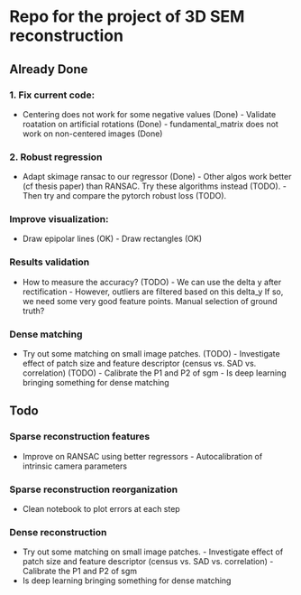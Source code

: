 # Repo for the project of 3D SEM reconstruction

## Already Done
### 1. Fix current code:
- Centering does not work for some negative values (Done) - Validate roatation on artificial rotations (Done) - fundamental_matrix does not work on non-centered images (Done)
### 2. Robust regression
- Adapt skimage ransac to our regressor (Done) - Other algos work better (cf thesis paper) than RANSAC. Try these algorithms instead (TODO). - Then try and compare the pytorch robust loss (TODO).
### Improve visualization:
- Draw epipolar lines (OK) - Draw rectangles (OK)
### Results validation
- How to measure the accuracy? (TODO) - We can use the delta y after rectification - However, outliers are filtered based on this delta_y If so, we need some very good feature points. Manual selection of ground truth?
### Dense matching
- Try out some matching on small image patches. (TODO) - Investigate effect of patch size and feature descriptor (census vs. SAD vs. correlation) (TODO) - Calibrate the P1 and P2 of sgm - Is deep learning bringing something for dense matching
## Todo
### Sparse reconstruction features
- Improve on RANSAC using better regressors - Autocalibration of intrinsic camera parameters
### Sparse reconstruction reorganization
- Clean notebook to plot errors at each step
### Dense reconstruction
- Try out some matching on small image patches. - Investigate effect of patch size and feature descriptor (census vs. SAD vs. correlation) - Calibrate the P1 and P2 of sgm
- Is deep learning bringing something for dense matching
